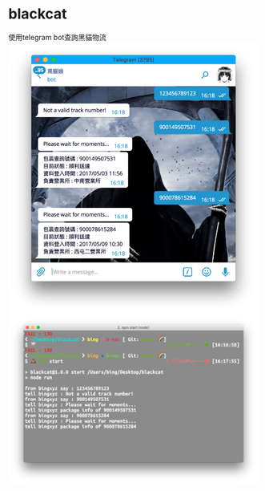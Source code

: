 # blackcat
使用telegram bot查詢黑貓物流
<img src="img/tg.png" width="500px">
<img src="img/terminal.png" width="500px">
